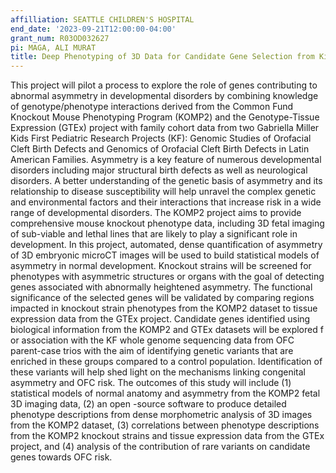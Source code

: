 ```yaml
---
affilliation: SEATTLE CHILDREN'S HOSPITAL
end_date: '2023-09-21T12:00:00-04:00'
grant_num: R03OD032627
pi: MAGA, ALI MURAT
title: Deep Phenotyping of 3D Data for Candidate Gene Selection from Kids First Studies
---
```

This project will pilot a process to explore the role of genes contributing to abnormal asymmetry in developmental disorders by combining knowledge of genotype/phenotype interactions derived from the Common Fund Knockout Mouse Phenotyping Program (KOMP2) and the Genotype-Tissue Expression (GTEx) project with family cohort data from two Gabriella Miller Kids First Pediatric Research Projects (KF): Genomic Studies of Orofacial Cleft Birth Defects and Genomics of Orofacial Cleft Birth Defects in Latin American Families. Asymmetry is a key feature of numerous developmental disorders including major structural birth defects as well as neurological disorders. A better understanding of the genetic basis of asymmetry and its relationship to disease susceptibility will help unravel the complex genetic and environmental factors and their interactions that increase risk in a wide range of developmental disorders. The KOMP2 project aims to provide comprehensive mouse knockout phenotype data, including 3D fetal imaging of sub-viable and lethal lines that are likely to play a significant role in development. In this project, automated, dense quantification of asymmetry of 3D embryonic microCT images will be used to build statistical models of asymmetry in normal development. Knockout strains will be screened for phenotypes with asymmetric structures or organs with the goal of detecting genes associated with abnormally heightened asymmetry. The functional significance of the selected genes will be validated by comparing regions impacted in knockout strain phenotypes from the KOMP2 dataset to tissue expression data from the GTEx project. Candidate genes identified using biological information from the KOMP2 and GTEx datasets will be explored f or association with the KF whole genome sequencing data from OFC parent-case trios with the aim of identifying genetic variants that are enriched in these groups compared to a control population. Identification of these variants will help shed light on the mechanisms linking congenital asymmetry and OFC risk. The outcomes of this study will include (1) statistical models of normal anatomy and asymmetry from the KOMP2 fetal 3D imaging data, (2) an open -source software to produce detailed phenotype descriptions from dense morphometric analysis of 3D images from the KOMP2 dataset, (3) correlations between phenotype descriptions from the KOMP2 knockout strains and tissue expression data from the GTEx project, and (4) analysis of the contribution of rare variants on candidate genes towards OFC risk.